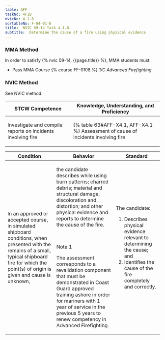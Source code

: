 ```yaml
---
table: AFF
taskNo: 4F1B
nvicNo: 4.1.B 
sortableNo: F-04-01-B
title:  NVIC 09-14 Task 4.1.B
subtitle:  Determine the cause of a fire using physical evidence
---
```



### MMA Method

In order to satisfy  {% nvic 09-14, {{page.title}}  %}, MMA students must:

* Pass MMA Course {% course FF-0108 %}  *1/C Advanced Firefighting*


### NVIC Method

<a onclick="togglevisibility('nvic_methods')" >See NVIC method.</a>

<div id='nvic_methods' class='hide'>

<table>
<thead>
<tr>
<th class='forty'> STCW Competence </th>
<th class='sixty'> Knowledge, Understanding, and Proficiency </th>
</tr>
</thead>




<tbody>
<tr><td markdown='1'>

Investigate and compile reports on incidents involving fire

</td><td markdown='1'>

{% table 63#AFF-X4.1, AFF-X4.1 %} Assessment of cause of incidents involving fire

</td></tr>


</tbody>
</table>


<table>
<thead>
<tr><th class='twenty'>  Condition </th><th class='twenty'> Behavior </th><th  class='sixty'>Standard </th></tr>
</thead>
<tbody >



<tr><td markdown='1'>

In an approved or accepted course, in simulated shipboard conditions, when presented with the remains of a small, typical shipboard fire for which the point(s) of origin is given and cause is unknown,

</td><td markdown='1'>

the candidate describes while using burn patterns; charred debris; material and structural damage, discoloration and distortion; and other physical evidence and reports to determine the cause of the fire.

<br>

<div class="tooltip" markdown='1'>

Note 1

The assessment corresponds to a revalidation component that must be demonstrated in Coast Guard approved training ashore in order for mariners with 1 year of service in the previous 5 years to renew competency in Advanced Firefighting.

</div>


</td><td markdown='1'>

The candidate:

1. Describes physical evidence relevant to determining the cause; and
2. Identifies the cause of the fire completely and correctly.

</td></tr>
</tbody>
</table>
</div>
